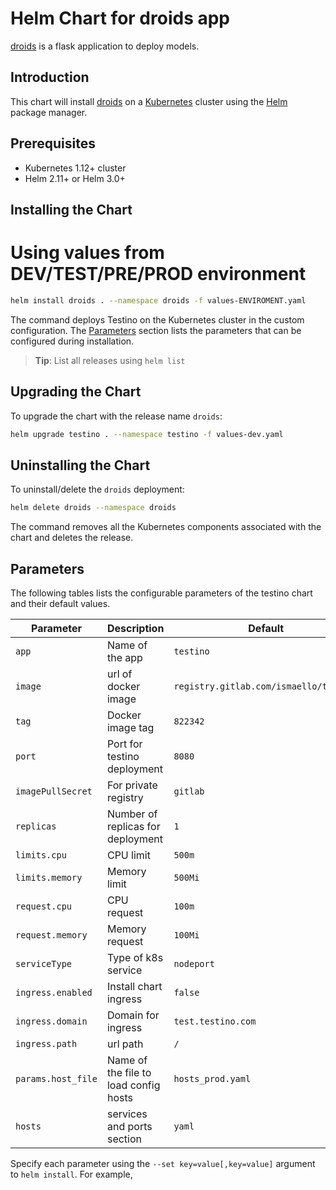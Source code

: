 # Helm Chart for droids app

[droids](https://nodomian.com/droids) is a flask application to deploy models.

## Introduction

This chart will  install [droids](https://nodomian.com/droids)  on a [Kubernetes](http://kubernetes.io)
cluster using the [Helm](https://helm.sh) package manager.


## Prerequisites

- Kubernetes 1.12+ cluster
- Helm 2.11+ or Helm 3.0+



## Installing the Chart


# Using values from DEV/TEST/PRE/PROD environment
```bash
helm install droids . --namespace droids -f values-ENVIROMENT.yaml 
```


The command deploys Testino on the Kubernetes cluster in the custom configuration. The [Parameters](#parameters)
section lists the parameters that can be configured during installation.

> **Tip**: List all releases using `helm list`

## Upgrading the Chart

To upgrade the chart with the release name `droids`:

```bash
helm upgrade testino . --namespace testino -f values-dev.yaml
```

## Uninstalling the Chart

To uninstall/delete the `droids` deployment:

```bash
helm delete droids --namespace droids
```

The command removes all the Kubernetes components associated with the chart and deletes the release.



## Parameters

The following tables lists the configurable parameters of the testino chart and their default values.

| Parameter                                             | Description                                                                                                  | Default                                           |
| ----------------------------------------------------- | ------------------------------------------------------------------------------------------------------------ | ------------------------------------------------- |
| `app`                                                 | Name of the app                                                                                              | `testino`                                         |
| `image`                                               | url of docker image                                                                                | `registry.gitlab.com/ismaello/testino`                                           |
| `tag`                                                 | Docker image tag                                                                               | `822342`                                              |
| `port`                                                | Port for testino deployment                                                                           | `8080`                                              |
| `imagePullSecret`                                     | For private registry                                                                        | `gitlab`                                              |
| `replicas`                                              | Number of replicas for deployment                                                    | `1`                                              |
| `limits.cpu`                             | CPU limit                                                    | `500m`                                           |
| `limits.memory`                          | Memory limit                                                              | `500Mi`                                               |
| `request.cpu`                                     | CPU request                                                                            | `100m`                                           |
| `request.memory`                                       | Memory request                                                                   | `100Mi`                     |
| `serviceType`                                    | Type of k8s service                                                                | `nodeport`                     |
| `ingress.enabled`                             | Install chart ingress                                                                 | `false`                                            |
| `ingress.domain`                                         | Domain for ingress                                                                           | `test.testino.com`                                    |
| `ingress.path`                                         | url path                                                                     | `/`                                            |
| `params.host_file`                                    | Name of the file to load config hosts                                           | `hosts_prod.yaml`                              |
| `hosts`                                               | services and ports section                                             | `yaml`                                            |


Specify each parameter using the `--set key=value[,key=value]` argument to `helm install`. For example,


